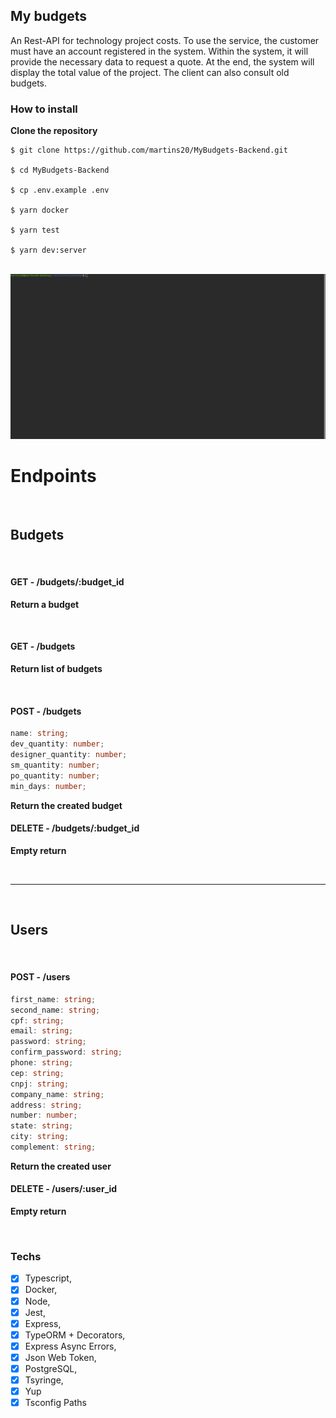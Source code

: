 ## My budgets

An Rest-API for technology project costs. To use the service, the customer must have an account registered in the system. Within the system, it will provide the necessary data to request a quote. At the end, the system will display the total value of the project. The client can also consult old budgets.

### How to install

**Clone the repository**

```
$ git clone https://github.com/martins20/MyBudgets-Backend.git

$ cd MyBudgets-Backend

$ cp .env.example .env

$ yarn docker

$ yarn test

$ yarn dev:server
```

<br>

<img src="./assets/scripts.gif" alt="steps"/>

<br>

# Endpoints

<br>

## Budgets

<br>

#### **GET - /budgets/:budget_id**

**Return a budget**

<br>

#### **GET - /budgets**

**Return list of budgets**

<br>

#### **POST - /budgets**

```typescript
name: string;
dev_quantity: number;
designer_quantity: number;
sm_quantity: number;
po_quantity: number;
min_days: number;
```

**Return the created budget**

#### **DELETE - /budgets/:budget_id**

**Empty return**

<br>
<hr>
<br>

## Users

<br>

#### **POST - /users**

```typescript
first_name: string;
second_name: string;
cpf: string;
email: string;
password: string;
confirm_password: string;
phone: string;
cep: string;
cnpj: string;
company_name: string;
address: string;
number: number;
state: string;
city: string;
complement: string;
```

**Return the created user**

#### **DELETE - /users/:user_id**

**Empty return**

<br>

### Techs

-   [x] Typescript,
-   [x] Docker,
-   [x] Node,
-   [x] Jest,
-   [x] Express,
-   [x] TypeORM + Decorators,
-   [x] Express Async Errors,
-   [x] Json Web Token,
-   [x] PostgreSQL,
-   [x] Tsyringe,
-   [x] Yup
-   [x] Tsconfig Paths

